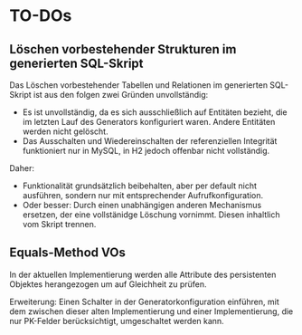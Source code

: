 # TO-DOs

## Löschen vorbestehender Strukturen im generierten SQL-Skript

Das Löschen vorbestehender Tabellen und Relationen im generierten SQL-Skript ist aus den folgen zwei Gründen
unvollständig:

* Es ist unvollständig, da es sich ausschließlich auf Entitäten bezieht, die im letzten Lauf des Generators konfiguriert waren.
Andere Entitäten werden nicht gelöscht.
* Das Ausschalten und Wiedereinschalten der referenziellen Integrität funktioniert nur in MySQL, in H2 jedoch offenbar nicht vollständig.

Daher:

* Funktionalität grundsätzlich beibehalten, aber per default nicht ausführen, sondern nur mit entsprechender Aufrufkonfiguration.
* Oder besser: Durch einen unabhängigen anderen Mechanismus ersetzen, der eine vollstänidge Löschung vornimmt. Diesen inhaltlich
vom Skript trennen.

## Equals-Method VOs

In der aktuellen Implementierung werden alle Attribute des persistenten Objektes herangezogen um auf Gleichheit zu
prüfen.

Erweiterung: Einen Schalter in der Generatorkonfiguration einführen, mit dem zwischen dieser alten Implementierung und
einer Implementierung, die nur PK-Felder berücksichtigt, umgeschaltet werden kann.